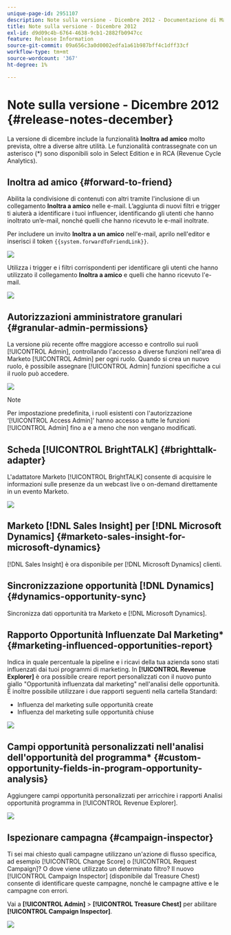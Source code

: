 ```yaml
---
unique-page-id: 2951107
description: Note sulla versione - Dicembre 2012 - Documentazione di Marketo - Documentazione del prodotto
title: Note sulla versione - Dicembre 2012
exl-id: d9d09c4b-6764-4638-9cb1-2882fb0947cc
feature: Release Information
source-git-commit: 09a656c3a0d0002edfa1a61b987bff4c1dff33cf
workflow-type: tm+mt
source-wordcount: '367'
ht-degree: 1%

---
```


# Note sulla versione - Dicembre 2012 {#release-notes-december}

La versione di dicembre include la funzionalità **Inoltra ad amico** molto prevista, oltre a diverse altre utilità. Le funzionalità contrassegnate con un asterisco (&#42;) sono disponibili solo in Select Edition e in RCA (Revenue Cycle Analytics).

## Inoltra ad amico {#forward-to-friend}

Abilita la condivisione di contenuti con altri tramite l&#39;inclusione di un collegamento **Inoltra a amico** nelle e-mail. L’aggiunta di nuovi filtri e trigger ti aiuterà a identificare i tuoi influencer, identificando gli utenti che hanno inoltrato un’e-mail, nonché quelli che hanno ricevuto le e-mail inoltrate.

Per includere un invito **Inoltra a un amico** nell&#39;e-mail, aprilo nell&#39;editor e inserisci il token `{{system.forwardToFriendLink}}`.

![](assets/image2014-9-23-10-3a50-3a45.png)

Utilizza i trigger e i filtri corrispondenti per identificare gli utenti che hanno utilizzato il collegamento **Inoltra a amico** e quelli che hanno ricevuto l&#39;e-mail.

![](assets/image2014-9-23-10-3a50-3a56.png)

## Autorizzazioni amministratore granulari {#granular-admin-permissions}

La versione più recente offre maggiore accesso e controllo sui ruoli [!UICONTROL Admin], controllando l&#39;accesso a diverse funzioni nell&#39;area di Marketo [!UICONTROL Admin] per ogni ruolo. Quando si crea un nuovo ruolo, è possibile assegnare [!UICONTROL Admin] funzioni specifiche a cui il ruolo può accedere.

![](assets/image2014-9-23-10-3a51-3a18.png)

>[!NOTE]
>
>Per impostazione predefinita, i ruoli esistenti con l&#39;autorizzazione ‘[!UICONTROL Access Admin]’ hanno accesso a tutte le funzioni [!UICONTROL Admin] fino a e a meno che non vengano modificati.

## Scheda [!UICONTROL BrightTALK] {#brighttalk-adapter}

L&#39;adattatore Marketo [!UICONTROL BrightTALK] consente di acquisire le informazioni sulle presenze da un webcast live o on-demand direttamente in un evento Marketo.

![](assets/image2014-9-23-10-3a51-3a31.png)

## Marketo [!DNL Sales Insight] per [!DNL Microsoft Dynamics] {#marketo-sales-insight-for-microsoft-dynamics}

[!DNL Sales Insight] è ora disponibile per [!DNL Microsoft Dynamics] clienti.

## Sincronizzazione opportunità [!DNL Dynamics] {#dynamics-opportunity-sync}

Sincronizza dati opportunità tra Marketo e [!DNL Microsoft Dynamics].

## Rapporto Opportunità Influenzate Dal Marketing&#42; {#marketing-influenced-opportunities-report}

Indica in quale percentuale la pipeline e i ricavi della tua azienda sono stati influenzati dai tuoi programmi di marketing. In **[!UICONTROL Revenue Explorer]** è ora possibile creare report personalizzati con il nuovo punto giallo &quot;Opportunità influenzata dal marketing&quot; nell&#39;analisi delle opportunità. È inoltre possibile utilizzare i due rapporti seguenti nella cartella Standard:

* Influenza del marketing sulle opportunità create
* Influenza del marketing sulle opportunità chiuse

![](assets/image2014-9-23-10-3a52-3a11.png)

## Campi opportunità personalizzati nell&#39;analisi dell&#39;opportunità del programma&#42; {#custom-opportunity-fields-in-program-opportunity-analysis}

Aggiungere campi opportunità personalizzati per arricchire i rapporti Analisi opportunità programma in [!UICONTROL Revenue Explorer].

![](assets/image2014-9-23-10-3a52-3a23.png)

## Ispezionare campagna {#campaign-inspector}

Ti sei mai chiesto quali campagne utilizzano un&#39;azione di flusso specifica, ad esempio [!UICONTROL Change Score] o [!UICONTROL Request Campaign]? O dove viene utilizzato un determinato filtro? Il nuovo [!UICONTROL Campaign Inspector] (disponibile dal Treasure Chest) consente di identificare queste campagne, nonché le campagne attive e le campagne con errori.

Vai a **[!UICONTROL Admin]** > **[!UICONTROL Treasure Chest]** per abilitare **[!UICONTROL Campaign Inspector]**.

![](assets/image2014-9-23-10-3a52-3a39.png)
